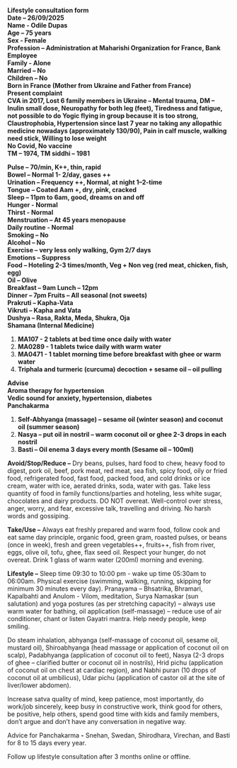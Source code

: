 **Lifestyle consultation form**  
**Date – 26/09/2025**  
**Name	\- Odile Dupas**						  
**Age – 75 years**						  
**Sex \- Female**  
**Profession – Administration at Maharishi Organization for France, Bank Employee**   
**Family	 \- Alone**							  
**Married – No**  
**Children – No**  
**Born in France (Mother from Ukraine and Father from France)**  
**Present complaint**  
**CVA in 2017, Lost 6 family members in Ukraine – Mental trauma, DM – Inulin small dose, Neuropathy for both leg (feet), Tiredness and fatigue, not possible to do Yogic flying in group because it is too strong, Claustrophobia, Hypertension since last 7 year no taking any allopathic medicine nowadays (approximately 130/90), Pain in calf muscle, walking need stick, Willing to lose weight**  
**No Covid, No vaccine**   
**TM – 1974, TM siddhi – 1981**

**Pulse – 70/min, K++, thin, rapid**			  
**Bowel – Normal 1- 2/day, gases \++**  
**Urination – Frequency \++, Normal, at night 1–2-time**		  
**Tongue – Coated Aam \+, dry, pink, cracked**  
**Sleep – 11pm to 6am, good, dreams on and off**   
**Hunger \- Normal**  
**Thirst \- Normal**			  
**Menstruation – At 45 years menopause**  
**Daily routine \- Normal**  
**Smoking – No**					  
**Alcohol – No**   
**Exercise – very less only walking, Gym 2/7 days**  
**Emotions – Suppress**  
**Food – Hoteling 2-3 times/month, Veg \+ Non veg (red meat, chicken, fish, egg)**  
**Oil – Olive**  
**Breakfast – 9am					Lunch – 12pm**   
**Dinner – 7pm						Fruits – All seasonal (not sweets)**  
**Prakruti – Kapha-Vata**				  
**Vikruti – Kapha and Vata**  
**Dushya – Rasa, Rakta, Meda, Shukra, Oja**  
**Shamana (Internal Medicine)**

1. **MA107 \- 2 tablets at bed time once daily with water**  
2. **MA0289 \- 1 tablets twice daily with warm water**  
3. **MA0471 \- 1 tablet morning time before breakfast with ghee or warm water**  
4. **Triphala and turmeric (curcuma) decoction \+ sesame oil – oil pulling**

**Advise**  
**Aroma therapy for hypertension**  
**Vedic sound for anxiety, hypertension, diabetes**  
**Panchakarma**

1. **Self-Abhyanga (massage) – sesame oil (winter season) and coconut oil (summer season)**  
2. **Nasya – put oil in nostril – warm coconut oil or ghee 2-3 drops in each nostril**  
3. **Basti – Oil enema 3 days every month (Sesame oil – 100ml)** 

**Avoid/Stop/Reduce –** Dry beans, pulses, hard food to chew, heavy food to digest, pork oil, beef, pork meat, red meat, sea fish, spicy food, oily or fried food, refrigerated food, fast food, packed food, and cold drinks or ice cream, water with ice, aerated drinks, soda, water with gas. Take less quantity of food in family functions/parties and hoteling, less white sugar, chocolates and dairy products. DO NOT overeat. Well-control over stress, anger, worry, and fear, excessive talk, travelling and driving. No harsh words and gossiping.

**Take/Use –** Always eat freshly prepared and warm food, follow cook and eat same day principle, organic food, green gram, roasted pulses, or beans (once in week), fresh and green vegetables++, fruits++, fish from river, eggs, olive oil, tofu, ghee, flax seed oil. Respect your hunger, do not overeat. Drink 1 glass of warm water (200ml) morning and evening.

**Lifestyle –** Sleep time 09:30 to 10:00 pm \- wake up time 05:30am to 06:00am. Physical exercise (swimming, walking, running, skipping for minimum 30 minutes every day). Pranayama – Bhsatrika, Bhramari, Kapalbahti and Anulom \- Vilom, meditation, Surya Namaskar (sun salutation) and yoga postures (as per stretching capacity) – always use warm water for bathing, oil application (self-massage) – reduce use of air conditioner, chant or listen Gayatri mantra. Help needy people, keep smiling. 

Do steam inhalation, abhyanga (self-massage of coconut oil, sesame oil, mustard oil), Shiroabhyanga (head massage or application of coconut oil on scalp), Padabhyanga (application of coconut oil to feet), Nasya (2-3 drops of ghee – clarified butter or coconut oil in nostrils), Hrid pichu (application of coconut oil on chest at cardiac region),  and Nabhi puran (10 drops of coconut oil at umbilicus), Udar pichu (application of castor oil at the site of liver/lower abdomen).

Increase satva quality of mind, keep patience, most importantly, do work/job sincerely, keep busy in constructive work, think good for others, be positive, help others, spend good time with kids and family members, don’t argue and don’t have any conversation in negative way.

Advice for Panchakarma **\-** Snehan, Swedan, Shirodhara, Virechan, and Basti for 8 to 15 days every year. 

Follow up lifestyle consultation after 3 months online or offline.   
